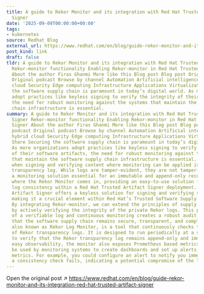 ```yaml
---
title: A guide to Rekor Monitor and its integration with Red Hat Trusted Artifact
  Signer
date: '2025-09-09T00:00:00+00:00'
tags:
- kubernetes
source: Redhat Blog
external_url: https://www.redhat.com/en/blog/guide-rekor-monitor-and-its-integration-red-hat-trusted-artifact-signer
post_kind: link
draft: false
tldr: A guide to Rekor Monitor and its integration with Red Hat Trusted Artifact Signer
  Rekor-monitor functionality Enabling Rekor-monitor in Red Hat Trusted Artifact Signer
  About the author Firas Ghanmi More like this Blog post Blog post Original podcast
  Original podcast Browse by channel Automation Artificial intelligence Open hybrid
  cloud Security Edge computing Infrastructure Applications Virtualization Share Securing
  the software supply chain is paramount in today’s digital world. As more organizations
  adopt practices like keyless signing to verify the integrity of their software artifacts,
  the need for robust monitoring against the systems that maintain the software supply
  chain infrastructure is essential.
summary: A guide to Rekor Monitor and its integration with Red Hat Trusted Artifact
  Signer Rekor-monitor functionality Enabling Rekor-monitor in Red Hat Trusted Artifact
  Signer About the author Firas Ghanmi More like this Blog post Blog post Original
  podcast Original podcast Browse by channel Automation Artificial intelligence Open
  hybrid cloud Security Edge computing Infrastructure Applications Virtualization
  Share Securing the software supply chain is paramount in today’s digital world.
  As more organizations adopt practices like keyless signing to verify the integrity
  of their software artifacts, the need for robust monitoring against the systems
  that maintain the software supply chain infrastructure is essential. One such system
  when signing and verifying content where monitoring can be applied is within the
  transparency log. While logs are tamper-evident, they are not tamper-proof, making
  a monitoring solution essential for an immutable and append-only record. This is
  where the Rekor Monitor comes in, providing an easy-to-use solution for verifying
  log consistency within a Red Hat Trusted Artifact Signer deployment. Red Hat Trusted
  Artifact Signer offers a keyless solution for signing and verifying software artifacts,
  making it a crucial element within Red Hat’s Trusted Software Supply Chain portfolio.
  By integrating Rekor-monitor, we can extend the principles of supply chain security
  by actively verifying the integrity of the private Rekor logs. This powerful combination
  of a verifiable log and continuous monitoring creates a robust audit trail, ensuring
  that the software supply chain remains secure, transparent, and compliant. Rekor-monitor,
  also known as Rekor Log Monitor, is a tool that continuously checks the integrity
  of Rekor transparency logs. It is designed to run periodically at a specified interval
  to verify that the Rekor transparency log remains append-only and immutable. For
  easy observability, the monitor also exposes Prometheus based metrics, which can
  be used by monitoring systems to create dashboards and set up alerts based on key
  metrics. For example, you could configure an alert to notify you immediately if
  a consistency check fails, indicating a potential compromise of the log.
---
```

Open the original post ↗ https://www.redhat.com/en/blog/guide-rekor-monitor-and-its-integration-red-hat-trusted-artifact-signer
